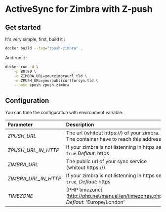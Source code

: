 # ActiveSync for Zimbra with Z-push

## Get started

It's very simple, first, build it :

```bash
docker build --tag="zpush-zimbra" .
```

And run it :

```bash
docker run -d \
	-p 80:80 \
	-e ZIMBRA_URL=yourzimbraurl.tld \
	-e ZPUSH_URL=yourpublicurlforsyn.tld \
	--name zpush zpush-zimbra
```

## Configuration

You can tune the configuration with environment variable:

| Parameter | Description |
| :-------- | :---------- |
| *ZPUSH_URL* | The url (whitout https://) of your zimbra. The container have to reach this address. |
| *ZPUSH_URL_IN_HTTP* | If your zimbra is not listenning in https set `true`.*Deflaut*: https |
| *ZIMBRA_URL* | The public url of your sync service (whitout https://) |
| *ZIMBRA_URL_IN_HTTP* | If your zimbra is not listenning in https set `true`. *Deflaut*: https |
| *TIMEZONE* | [PHP timezone] (http://php.net/manual/en/timezones.php). *Deflaut*: 'Europe/London' |
